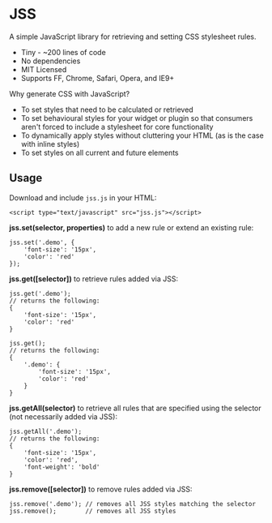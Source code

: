# JSS

A simple JavaScript library for retrieving and setting CSS stylesheet rules.

* Tiny - ~200 lines of code
* No dependencies
* MIT Licensed
* Supports FF, Chrome, Safari, Opera, and IE9+

Why generate CSS with JavaScript?

* To set styles that need to be calculated or retrieved
* To set behavioural styles for your widget or plugin so that consumers aren't forced to include a stylesheet for core functionality
* To dynamically apply styles without cluttering your HTML (as is the case with inline styles)
* To set styles on all current and future elements

## Usage

Download and include `jss.js` in your HTML:

    <script type="text/javascript" src="jss.js"></script>

**jss.set(selector, properties)** to add a new rule or extend an existing rule:

    jss.set('.demo', {
        'font-size': '15px',
        'color': 'red'
    });

**jss.get([selector])** to retrieve rules added via JSS:

    jss.get('.demo');
    // returns the following:
    {
        'font-size': '15px',
        'color': 'red'
    }
    
    jss.get();
    // returns the following:
    {
        '.demo': {
            'font-size': '15px',
            'color': 'red'
        }
    }
    

**jss.getAll(selector)** to retrieve all rules that are specified using the selector (not necessarily added via JSS):

    jss.getAll('.demo');
    // returns the following:
    {
        'font-size': '15px',
        'color': 'red',
        'font-weight': 'bold'
    }

**jss.remove([selector])** to remove rules added via JSS:

    jss.remove('.demo'); // removes all JSS styles matching the selector
    jss.remove();        // removes all JSS styles